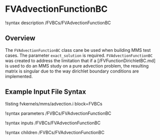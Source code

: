 # FVAdvectionFunctionBC

!syntax description /FVBCs/FVAdvectionFunctionBC

## Overview

The `FVAdvectionFunctionBC` class cane be used when building MMS test cases. The
parameter `exact_solution` is required. `FVAdvectionFunctionBC` was created to
address the limitation that if a [/FVFunctionDirichletBC.md] is used
to do an MMS study on a pure advection problem, the resulting matrix is singular
due to the way dirichlet boundary conditions are implemented.

## Example Input File Syntax

!listing fvkernels/mms/advection.i block=FVBCs

!syntax parameters /FVBCs/FVAdvectionFunctionBC

!syntax inputs /FVBCs/FVAdvectionFunctionBC

!syntax children /FVBCs/FVAdvectionFunctionBC
